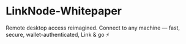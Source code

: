 # LinkNode-Whitepaper
Remote desktop access reimagined. Connect to any machine — fast, secure, wallet-authenticated, Link &amp; go ⚡
